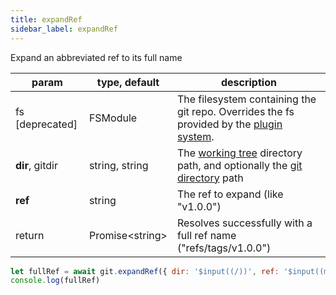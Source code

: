 ```yaml
---
title: expandRef
sidebar_label: expandRef
---
```


Expand an abbreviated ref to its full name

| param           | type, default     | description                                                                                                    |
| --------------- | ----------------- | -------------------------------------------------------------------------------------------------------------- |
| fs [deprecated] | FSModule          | The filesystem containing the git repo. Overrides the fs provided by the [plugin system](./plugin_fs.md).      |
| **dir**, gitdir | string, string    | The [working tree](dir-vs-gitdir.md) directory path, and optionally the [git directory](dir-vs-gitdir.md) path |
| **ref**         | string            | The ref to expand (like "v1.0.0")                                                                              |
| return          | Promise\<string\> | Resolves successfully with a full ref name ("refs/tags/v1.0.0")                                                |

```js live
let fullRef = await git.expandRef({ dir: '$input((/))', ref: '$input((master))'})
console.log(fullRef)
```